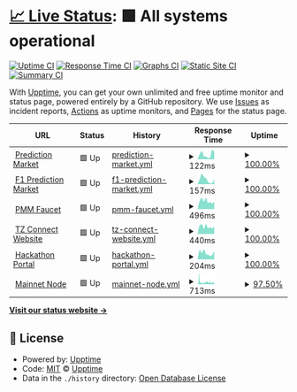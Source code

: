 # [📈 Live Status](https://github.com/tzConnectBerlin/tzconnect-upptime): <!--live status--> **🟩 All systems operational**

[![Uptime CI](https://github.com/tzConnectBerlin/tzconnect-upptime/workflows/Uptime%20CI/badge.svg)](https://github.com/tzConnectBerlin/tzconnect-upptime/actions?query=workflow%3A%22Uptime+CI%22)
[![Response Time CI](https://github.com/tzConnectBerlin/tzconnect-upptime/workflows/Response%20Time%20CI/badge.svg)](https://github.com/tzConnectBerlin/tzconnect-upptime/actions?query=workflow%3A%22Response+Time+CI%22)
[![Graphs CI](https://github.com/tzConnectBerlin/tzconnect-upptime/workflows/Graphs%20CI/badge.svg)](https://github.com/tzConnectBerlin/tzconnect-upptime/actions?query=workflow%3A%22Graphs+CI%22)
[![Static Site CI](https://github.com/tzConnectBerlin/tzconnect-upptime/workflows/Static%20Site%20CI/badge.svg)](https://github.com/tzConnectBerlin/tzconnect-upptime/actions?query=workflow%3A%22Static+Site+CI%22)
[![Summary CI](https://github.com/tzConnectBerlin/tzconnect-upptime/workflows/Summary%20CI/badge.svg)](https://github.com/tzConnectBerlin/tzconnect-upptime/actions?query=workflow%3A%22Summary+CI%22)

With [Upptime](https://upptime.js.org), you can get your own unlimited and free uptime monitor and status page, powered entirely by a GitHub repository. We use [Issues](https://github.com/upptime/upptime/issues) as incident reports, [Actions](https://github.com/tzConnectBerlin/tzconnect-upptime/actions) as uptime monitors, and [Pages](https://upptime.github.io/upptime) for the status page.

<!--start: status pages-->
<!-- This summary is generated by Upptime (https://github.com/upptime/upptime) -->
<!-- Do not edit this manually, your changes will be overwritten -->
<!-- prettier-ignore -->
| URL | Status | History | Response Time | Uptime |
| --- | ------ | ------- | ------------- | ------ |
| <img alt="" src="https://favicons.githubusercontent.com/prediction-market.vercel.app" height="13"> [Prediction Market](https://prediction-market.vercel.app/) | 🟩 Up | [prediction-market.yml](https://github.com/tzConnectBerlin/tzconnect-upptime/commits/HEAD/history/prediction-market.yml) | <details><summary><img alt="Response time graph" src="./graphs/prediction-market/response-time-week.png" height="20"> 122ms</summary><br><a href="https://tzConnectBerlin.github.io/tzconnect-upptime/history/prediction-market"><img alt="Response time 200" src="https://img.shields.io/endpoint?url=https%3A%2F%2Fraw.githubusercontent.com%2FtzConnectBerlin%2Ftzconnect-upptime%2FHEAD%2Fapi%2Fprediction-market%2Fresponse-time.json"></a><br><a href="https://tzConnectBerlin.github.io/tzconnect-upptime/history/prediction-market"><img alt="24-hour response time 236" src="https://img.shields.io/endpoint?url=https%3A%2F%2Fraw.githubusercontent.com%2FtzConnectBerlin%2Ftzconnect-upptime%2FHEAD%2Fapi%2Fprediction-market%2Fresponse-time-day.json"></a><br><a href="https://tzConnectBerlin.github.io/tzconnect-upptime/history/prediction-market"><img alt="7-day response time 122" src="https://img.shields.io/endpoint?url=https%3A%2F%2Fraw.githubusercontent.com%2FtzConnectBerlin%2Ftzconnect-upptime%2FHEAD%2Fapi%2Fprediction-market%2Fresponse-time-week.json"></a><br><a href="https://tzConnectBerlin.github.io/tzconnect-upptime/history/prediction-market"><img alt="30-day response time 179" src="https://img.shields.io/endpoint?url=https%3A%2F%2Fraw.githubusercontent.com%2FtzConnectBerlin%2Ftzconnect-upptime%2FHEAD%2Fapi%2Fprediction-market%2Fresponse-time-month.json"></a><br><a href="https://tzConnectBerlin.github.io/tzconnect-upptime/history/prediction-market"><img alt="1-year response time 200" src="https://img.shields.io/endpoint?url=https%3A%2F%2Fraw.githubusercontent.com%2FtzConnectBerlin%2Ftzconnect-upptime%2FHEAD%2Fapi%2Fprediction-market%2Fresponse-time-year.json"></a></details> | <details><summary><a href="https://tzConnectBerlin.github.io/tzconnect-upptime/history/prediction-market">100.00%</a></summary><a href="https://tzConnectBerlin.github.io/tzconnect-upptime/history/prediction-market"><img alt="All-time uptime 100.00%" src="https://img.shields.io/endpoint?url=https%3A%2F%2Fraw.githubusercontent.com%2FtzConnectBerlin%2Ftzconnect-upptime%2FHEAD%2Fapi%2Fprediction-market%2Fuptime.json"></a><br><a href="https://tzConnectBerlin.github.io/tzconnect-upptime/history/prediction-market"><img alt="24-hour uptime 100.00%" src="https://img.shields.io/endpoint?url=https%3A%2F%2Fraw.githubusercontent.com%2FtzConnectBerlin%2Ftzconnect-upptime%2FHEAD%2Fapi%2Fprediction-market%2Fuptime-day.json"></a><br><a href="https://tzConnectBerlin.github.io/tzconnect-upptime/history/prediction-market"><img alt="7-day uptime 100.00%" src="https://img.shields.io/endpoint?url=https%3A%2F%2Fraw.githubusercontent.com%2FtzConnectBerlin%2Ftzconnect-upptime%2FHEAD%2Fapi%2Fprediction-market%2Fuptime-week.json"></a><br><a href="https://tzConnectBerlin.github.io/tzconnect-upptime/history/prediction-market"><img alt="30-day uptime 100.00%" src="https://img.shields.io/endpoint?url=https%3A%2F%2Fraw.githubusercontent.com%2FtzConnectBerlin%2Ftzconnect-upptime%2FHEAD%2Fapi%2Fprediction-market%2Fuptime-month.json"></a><br><a href="https://tzConnectBerlin.github.io/tzconnect-upptime/history/prediction-market"><img alt="1-year uptime 100.00%" src="https://img.shields.io/endpoint?url=https%3A%2F%2Fraw.githubusercontent.com%2FtzConnectBerlin%2Ftzconnect-upptime%2FHEAD%2Fapi%2Fprediction-market%2Fuptime-year.json"></a></details>
| <img alt="" src="https://favicons.githubusercontent.com/f1-prediction-market.vercel.app" height="13"> [F1 Prediction Market](https://f1-prediction-market.vercel.app/) | 🟩 Up | [f1-prediction-market.yml](https://github.com/tzConnectBerlin/tzconnect-upptime/commits/HEAD/history/f1-prediction-market.yml) | <details><summary><img alt="Response time graph" src="./graphs/f1-prediction-market/response-time-week.png" height="20"> 157ms</summary><br><a href="https://tzConnectBerlin.github.io/tzconnect-upptime/history/f1-prediction-market"><img alt="Response time 192" src="https://img.shields.io/endpoint?url=https%3A%2F%2Fraw.githubusercontent.com%2FtzConnectBerlin%2Ftzconnect-upptime%2FHEAD%2Fapi%2Ff1-prediction-market%2Fresponse-time.json"></a><br><a href="https://tzConnectBerlin.github.io/tzconnect-upptime/history/f1-prediction-market"><img alt="24-hour response time 249" src="https://img.shields.io/endpoint?url=https%3A%2F%2Fraw.githubusercontent.com%2FtzConnectBerlin%2Ftzconnect-upptime%2FHEAD%2Fapi%2Ff1-prediction-market%2Fresponse-time-day.json"></a><br><a href="https://tzConnectBerlin.github.io/tzconnect-upptime/history/f1-prediction-market"><img alt="7-day response time 157" src="https://img.shields.io/endpoint?url=https%3A%2F%2Fraw.githubusercontent.com%2FtzConnectBerlin%2Ftzconnect-upptime%2FHEAD%2Fapi%2Ff1-prediction-market%2Fresponse-time-week.json"></a><br><a href="https://tzConnectBerlin.github.io/tzconnect-upptime/history/f1-prediction-market"><img alt="30-day response time 116" src="https://img.shields.io/endpoint?url=https%3A%2F%2Fraw.githubusercontent.com%2FtzConnectBerlin%2Ftzconnect-upptime%2FHEAD%2Fapi%2Ff1-prediction-market%2Fresponse-time-month.json"></a><br><a href="https://tzConnectBerlin.github.io/tzconnect-upptime/history/f1-prediction-market"><img alt="1-year response time 192" src="https://img.shields.io/endpoint?url=https%3A%2F%2Fraw.githubusercontent.com%2FtzConnectBerlin%2Ftzconnect-upptime%2FHEAD%2Fapi%2Ff1-prediction-market%2Fresponse-time-year.json"></a></details> | <details><summary><a href="https://tzConnectBerlin.github.io/tzconnect-upptime/history/f1-prediction-market">100.00%</a></summary><a href="https://tzConnectBerlin.github.io/tzconnect-upptime/history/f1-prediction-market"><img alt="All-time uptime 99.99%" src="https://img.shields.io/endpoint?url=https%3A%2F%2Fraw.githubusercontent.com%2FtzConnectBerlin%2Ftzconnect-upptime%2FHEAD%2Fapi%2Ff1-prediction-market%2Fuptime.json"></a><br><a href="https://tzConnectBerlin.github.io/tzconnect-upptime/history/f1-prediction-market"><img alt="24-hour uptime 100.00%" src="https://img.shields.io/endpoint?url=https%3A%2F%2Fraw.githubusercontent.com%2FtzConnectBerlin%2Ftzconnect-upptime%2FHEAD%2Fapi%2Ff1-prediction-market%2Fuptime-day.json"></a><br><a href="https://tzConnectBerlin.github.io/tzconnect-upptime/history/f1-prediction-market"><img alt="7-day uptime 100.00%" src="https://img.shields.io/endpoint?url=https%3A%2F%2Fraw.githubusercontent.com%2FtzConnectBerlin%2Ftzconnect-upptime%2FHEAD%2Fapi%2Ff1-prediction-market%2Fuptime-week.json"></a><br><a href="https://tzConnectBerlin.github.io/tzconnect-upptime/history/f1-prediction-market"><img alt="30-day uptime 99.99%" src="https://img.shields.io/endpoint?url=https%3A%2F%2Fraw.githubusercontent.com%2FtzConnectBerlin%2Ftzconnect-upptime%2FHEAD%2Fapi%2Ff1-prediction-market%2Fuptime-month.json"></a><br><a href="https://tzConnectBerlin.github.io/tzconnect-upptime/history/f1-prediction-market"><img alt="1-year uptime 99.99%" src="https://img.shields.io/endpoint?url=https%3A%2F%2Fraw.githubusercontent.com%2FtzConnectBerlin%2Ftzconnect-upptime%2FHEAD%2Fapi%2Ff1-prediction-market%2Fuptime-year.json"></a></details>
| <img alt="" src="https://favicons.githubusercontent.com/faucet.tzconnect.berlin" height="13"> [PMM Faucet](https://faucet.tzconnect.berlin/) | 🟩 Up | [pmm-faucet.yml](https://github.com/tzConnectBerlin/tzconnect-upptime/commits/HEAD/history/pmm-faucet.yml) | <details><summary><img alt="Response time graph" src="./graphs/pmm-faucet/response-time-week.png" height="20"> 496ms</summary><br><a href="https://tzConnectBerlin.github.io/tzconnect-upptime/history/pmm-faucet"><img alt="Response time 542" src="https://img.shields.io/endpoint?url=https%3A%2F%2Fraw.githubusercontent.com%2FtzConnectBerlin%2Ftzconnect-upptime%2FHEAD%2Fapi%2Fpmm-faucet%2Fresponse-time.json"></a><br><a href="https://tzConnectBerlin.github.io/tzconnect-upptime/history/pmm-faucet"><img alt="24-hour response time 523" src="https://img.shields.io/endpoint?url=https%3A%2F%2Fraw.githubusercontent.com%2FtzConnectBerlin%2Ftzconnect-upptime%2FHEAD%2Fapi%2Fpmm-faucet%2Fresponse-time-day.json"></a><br><a href="https://tzConnectBerlin.github.io/tzconnect-upptime/history/pmm-faucet"><img alt="7-day response time 496" src="https://img.shields.io/endpoint?url=https%3A%2F%2Fraw.githubusercontent.com%2FtzConnectBerlin%2Ftzconnect-upptime%2FHEAD%2Fapi%2Fpmm-faucet%2Fresponse-time-week.json"></a><br><a href="https://tzConnectBerlin.github.io/tzconnect-upptime/history/pmm-faucet"><img alt="30-day response time 547" src="https://img.shields.io/endpoint?url=https%3A%2F%2Fraw.githubusercontent.com%2FtzConnectBerlin%2Ftzconnect-upptime%2FHEAD%2Fapi%2Fpmm-faucet%2Fresponse-time-month.json"></a><br><a href="https://tzConnectBerlin.github.io/tzconnect-upptime/history/pmm-faucet"><img alt="1-year response time 542" src="https://img.shields.io/endpoint?url=https%3A%2F%2Fraw.githubusercontent.com%2FtzConnectBerlin%2Ftzconnect-upptime%2FHEAD%2Fapi%2Fpmm-faucet%2Fresponse-time-year.json"></a></details> | <details><summary><a href="https://tzConnectBerlin.github.io/tzconnect-upptime/history/pmm-faucet">100.00%</a></summary><a href="https://tzConnectBerlin.github.io/tzconnect-upptime/history/pmm-faucet"><img alt="All-time uptime 100.00%" src="https://img.shields.io/endpoint?url=https%3A%2F%2Fraw.githubusercontent.com%2FtzConnectBerlin%2Ftzconnect-upptime%2FHEAD%2Fapi%2Fpmm-faucet%2Fuptime.json"></a><br><a href="https://tzConnectBerlin.github.io/tzconnect-upptime/history/pmm-faucet"><img alt="24-hour uptime 100.00%" src="https://img.shields.io/endpoint?url=https%3A%2F%2Fraw.githubusercontent.com%2FtzConnectBerlin%2Ftzconnect-upptime%2FHEAD%2Fapi%2Fpmm-faucet%2Fuptime-day.json"></a><br><a href="https://tzConnectBerlin.github.io/tzconnect-upptime/history/pmm-faucet"><img alt="7-day uptime 100.00%" src="https://img.shields.io/endpoint?url=https%3A%2F%2Fraw.githubusercontent.com%2FtzConnectBerlin%2Ftzconnect-upptime%2FHEAD%2Fapi%2Fpmm-faucet%2Fuptime-week.json"></a><br><a href="https://tzConnectBerlin.github.io/tzconnect-upptime/history/pmm-faucet"><img alt="30-day uptime 100.00%" src="https://img.shields.io/endpoint?url=https%3A%2F%2Fraw.githubusercontent.com%2FtzConnectBerlin%2Ftzconnect-upptime%2FHEAD%2Fapi%2Fpmm-faucet%2Fuptime-month.json"></a><br><a href="https://tzConnectBerlin.github.io/tzconnect-upptime/history/pmm-faucet"><img alt="1-year uptime 100.00%" src="https://img.shields.io/endpoint?url=https%3A%2F%2Fraw.githubusercontent.com%2FtzConnectBerlin%2Ftzconnect-upptime%2FHEAD%2Fapi%2Fpmm-faucet%2Fuptime-year.json"></a></details>
| <img alt="" src="https://favicons.githubusercontent.com/tzconnect.com" height="13"> [TZ Connect Website](https://tzconnect.com) | 🟩 Up | [tz-connect-website.yml](https://github.com/tzConnectBerlin/tzconnect-upptime/commits/HEAD/history/tz-connect-website.yml) | <details><summary><img alt="Response time graph" src="./graphs/tz-connect-website/response-time-week.png" height="20"> 440ms</summary><br><a href="https://tzConnectBerlin.github.io/tzconnect-upptime/history/tz-connect-website"><img alt="Response time 453" src="https://img.shields.io/endpoint?url=https%3A%2F%2Fraw.githubusercontent.com%2FtzConnectBerlin%2Ftzconnect-upptime%2FHEAD%2Fapi%2Ftz-connect-website%2Fresponse-time.json"></a><br><a href="https://tzConnectBerlin.github.io/tzconnect-upptime/history/tz-connect-website"><img alt="24-hour response time 440" src="https://img.shields.io/endpoint?url=https%3A%2F%2Fraw.githubusercontent.com%2FtzConnectBerlin%2Ftzconnect-upptime%2FHEAD%2Fapi%2Ftz-connect-website%2Fresponse-time-day.json"></a><br><a href="https://tzConnectBerlin.github.io/tzconnect-upptime/history/tz-connect-website"><img alt="7-day response time 440" src="https://img.shields.io/endpoint?url=https%3A%2F%2Fraw.githubusercontent.com%2FtzConnectBerlin%2Ftzconnect-upptime%2FHEAD%2Fapi%2Ftz-connect-website%2Fresponse-time-week.json"></a><br><a href="https://tzConnectBerlin.github.io/tzconnect-upptime/history/tz-connect-website"><img alt="30-day response time 457" src="https://img.shields.io/endpoint?url=https%3A%2F%2Fraw.githubusercontent.com%2FtzConnectBerlin%2Ftzconnect-upptime%2FHEAD%2Fapi%2Ftz-connect-website%2Fresponse-time-month.json"></a><br><a href="https://tzConnectBerlin.github.io/tzconnect-upptime/history/tz-connect-website"><img alt="1-year response time 453" src="https://img.shields.io/endpoint?url=https%3A%2F%2Fraw.githubusercontent.com%2FtzConnectBerlin%2Ftzconnect-upptime%2FHEAD%2Fapi%2Ftz-connect-website%2Fresponse-time-year.json"></a></details> | <details><summary><a href="https://tzConnectBerlin.github.io/tzconnect-upptime/history/tz-connect-website">100.00%</a></summary><a href="https://tzConnectBerlin.github.io/tzconnect-upptime/history/tz-connect-website"><img alt="All-time uptime 100.00%" src="https://img.shields.io/endpoint?url=https%3A%2F%2Fraw.githubusercontent.com%2FtzConnectBerlin%2Ftzconnect-upptime%2FHEAD%2Fapi%2Ftz-connect-website%2Fuptime.json"></a><br><a href="https://tzConnectBerlin.github.io/tzconnect-upptime/history/tz-connect-website"><img alt="24-hour uptime 100.00%" src="https://img.shields.io/endpoint?url=https%3A%2F%2Fraw.githubusercontent.com%2FtzConnectBerlin%2Ftzconnect-upptime%2FHEAD%2Fapi%2Ftz-connect-website%2Fuptime-day.json"></a><br><a href="https://tzConnectBerlin.github.io/tzconnect-upptime/history/tz-connect-website"><img alt="7-day uptime 100.00%" src="https://img.shields.io/endpoint?url=https%3A%2F%2Fraw.githubusercontent.com%2FtzConnectBerlin%2Ftzconnect-upptime%2FHEAD%2Fapi%2Ftz-connect-website%2Fuptime-week.json"></a><br><a href="https://tzConnectBerlin.github.io/tzconnect-upptime/history/tz-connect-website"><img alt="30-day uptime 100.00%" src="https://img.shields.io/endpoint?url=https%3A%2F%2Fraw.githubusercontent.com%2FtzConnectBerlin%2Ftzconnect-upptime%2FHEAD%2Fapi%2Ftz-connect-website%2Fuptime-month.json"></a><br><a href="https://tzConnectBerlin.github.io/tzconnect-upptime/history/tz-connect-website"><img alt="1-year uptime 100.00%" src="https://img.shields.io/endpoint?url=https%3A%2F%2Fraw.githubusercontent.com%2FtzConnectBerlin%2Ftzconnect-upptime%2FHEAD%2Fapi%2Ftz-connect-website%2Fuptime-year.json"></a></details>
| <img alt="" src="https://favicons.githubusercontent.com/hackathons.tzconnect.com" height="13"> [Hackathon Portal](https://hackathons.tzconnect.com/) | 🟩 Up | [hackathon-portal.yml](https://github.com/tzConnectBerlin/tzconnect-upptime/commits/HEAD/history/hackathon-portal.yml) | <details><summary><img alt="Response time graph" src="./graphs/hackathon-portal/response-time-week.png" height="20"> 204ms</summary><br><a href="https://tzConnectBerlin.github.io/tzconnect-upptime/history/hackathon-portal"><img alt="Response time 232" src="https://img.shields.io/endpoint?url=https%3A%2F%2Fraw.githubusercontent.com%2FtzConnectBerlin%2Ftzconnect-upptime%2FHEAD%2Fapi%2Fhackathon-portal%2Fresponse-time.json"></a><br><a href="https://tzConnectBerlin.github.io/tzconnect-upptime/history/hackathon-portal"><img alt="24-hour response time 322" src="https://img.shields.io/endpoint?url=https%3A%2F%2Fraw.githubusercontent.com%2FtzConnectBerlin%2Ftzconnect-upptime%2FHEAD%2Fapi%2Fhackathon-portal%2Fresponse-time-day.json"></a><br><a href="https://tzConnectBerlin.github.io/tzconnect-upptime/history/hackathon-portal"><img alt="7-day response time 204" src="https://img.shields.io/endpoint?url=https%3A%2F%2Fraw.githubusercontent.com%2FtzConnectBerlin%2Ftzconnect-upptime%2FHEAD%2Fapi%2Fhackathon-portal%2Fresponse-time-week.json"></a><br><a href="https://tzConnectBerlin.github.io/tzconnect-upptime/history/hackathon-portal"><img alt="30-day response time 224" src="https://img.shields.io/endpoint?url=https%3A%2F%2Fraw.githubusercontent.com%2FtzConnectBerlin%2Ftzconnect-upptime%2FHEAD%2Fapi%2Fhackathon-portal%2Fresponse-time-month.json"></a><br><a href="https://tzConnectBerlin.github.io/tzconnect-upptime/history/hackathon-portal"><img alt="1-year response time 232" src="https://img.shields.io/endpoint?url=https%3A%2F%2Fraw.githubusercontent.com%2FtzConnectBerlin%2Ftzconnect-upptime%2FHEAD%2Fapi%2Fhackathon-portal%2Fresponse-time-year.json"></a></details> | <details><summary><a href="https://tzConnectBerlin.github.io/tzconnect-upptime/history/hackathon-portal">100.00%</a></summary><a href="https://tzConnectBerlin.github.io/tzconnect-upptime/history/hackathon-portal"><img alt="All-time uptime 100.00%" src="https://img.shields.io/endpoint?url=https%3A%2F%2Fraw.githubusercontent.com%2FtzConnectBerlin%2Ftzconnect-upptime%2FHEAD%2Fapi%2Fhackathon-portal%2Fuptime.json"></a><br><a href="https://tzConnectBerlin.github.io/tzconnect-upptime/history/hackathon-portal"><img alt="24-hour uptime 100.00%" src="https://img.shields.io/endpoint?url=https%3A%2F%2Fraw.githubusercontent.com%2FtzConnectBerlin%2Ftzconnect-upptime%2FHEAD%2Fapi%2Fhackathon-portal%2Fuptime-day.json"></a><br><a href="https://tzConnectBerlin.github.io/tzconnect-upptime/history/hackathon-portal"><img alt="7-day uptime 100.00%" src="https://img.shields.io/endpoint?url=https%3A%2F%2Fraw.githubusercontent.com%2FtzConnectBerlin%2Ftzconnect-upptime%2FHEAD%2Fapi%2Fhackathon-portal%2Fuptime-week.json"></a><br><a href="https://tzConnectBerlin.github.io/tzconnect-upptime/history/hackathon-portal"><img alt="30-day uptime 100.00%" src="https://img.shields.io/endpoint?url=https%3A%2F%2Fraw.githubusercontent.com%2FtzConnectBerlin%2Ftzconnect-upptime%2FHEAD%2Fapi%2Fhackathon-portal%2Fuptime-month.json"></a><br><a href="https://tzConnectBerlin.github.io/tzconnect-upptime/history/hackathon-portal"><img alt="1-year uptime 100.00%" src="https://img.shields.io/endpoint?url=https%3A%2F%2Fraw.githubusercontent.com%2FtzConnectBerlin%2Ftzconnect-upptime%2FHEAD%2Fapi%2Fhackathon-portal%2Fuptime-year.json"></a></details>
| <img alt="" src="https://favicons.githubusercontent.com/mainnet.newby.org" height="13"> [Mainnet Node](https://mainnet.newby.org/chains/main/blocks/head/header) | 🟩 Up | [mainnet-node.yml](https://github.com/tzConnectBerlin/tzconnect-upptime/commits/HEAD/history/mainnet-node.yml) | <details><summary><img alt="Response time graph" src="./graphs/mainnet-node/response-time-week.png" height="20"> 713ms</summary><br><a href="https://tzConnectBerlin.github.io/tzconnect-upptime/history/mainnet-node"><img alt="Response time 713" src="https://img.shields.io/endpoint?url=https%3A%2F%2Fraw.githubusercontent.com%2FtzConnectBerlin%2Ftzconnect-upptime%2FHEAD%2Fapi%2Fmainnet-node%2Fresponse-time.json"></a><br><a href="https://tzConnectBerlin.github.io/tzconnect-upptime/history/mainnet-node"><img alt="24-hour response time 925" src="https://img.shields.io/endpoint?url=https%3A%2F%2Fraw.githubusercontent.com%2FtzConnectBerlin%2Ftzconnect-upptime%2FHEAD%2Fapi%2Fmainnet-node%2Fresponse-time-day.json"></a><br><a href="https://tzConnectBerlin.github.io/tzconnect-upptime/history/mainnet-node"><img alt="7-day response time 713" src="https://img.shields.io/endpoint?url=https%3A%2F%2Fraw.githubusercontent.com%2FtzConnectBerlin%2Ftzconnect-upptime%2FHEAD%2Fapi%2Fmainnet-node%2Fresponse-time-week.json"></a><br><a href="https://tzConnectBerlin.github.io/tzconnect-upptime/history/mainnet-node"><img alt="30-day response time 713" src="https://img.shields.io/endpoint?url=https%3A%2F%2Fraw.githubusercontent.com%2FtzConnectBerlin%2Ftzconnect-upptime%2FHEAD%2Fapi%2Fmainnet-node%2Fresponse-time-month.json"></a><br><a href="https://tzConnectBerlin.github.io/tzconnect-upptime/history/mainnet-node"><img alt="1-year response time 713" src="https://img.shields.io/endpoint?url=https%3A%2F%2Fraw.githubusercontent.com%2FtzConnectBerlin%2Ftzconnect-upptime%2FHEAD%2Fapi%2Fmainnet-node%2Fresponse-time-year.json"></a></details> | <details><summary><a href="https://tzConnectBerlin.github.io/tzconnect-upptime/history/mainnet-node">97.50%</a></summary><a href="https://tzConnectBerlin.github.io/tzconnect-upptime/history/mainnet-node"><img alt="All-time uptime 97.50%" src="https://img.shields.io/endpoint?url=https%3A%2F%2Fraw.githubusercontent.com%2FtzConnectBerlin%2Ftzconnect-upptime%2FHEAD%2Fapi%2Fmainnet-node%2Fuptime.json"></a><br><a href="https://tzConnectBerlin.github.io/tzconnect-upptime/history/mainnet-node"><img alt="24-hour uptime 100.00%" src="https://img.shields.io/endpoint?url=https%3A%2F%2Fraw.githubusercontent.com%2FtzConnectBerlin%2Ftzconnect-upptime%2FHEAD%2Fapi%2Fmainnet-node%2Fuptime-day.json"></a><br><a href="https://tzConnectBerlin.github.io/tzconnect-upptime/history/mainnet-node"><img alt="7-day uptime 97.50%" src="https://img.shields.io/endpoint?url=https%3A%2F%2Fraw.githubusercontent.com%2FtzConnectBerlin%2Ftzconnect-upptime%2FHEAD%2Fapi%2Fmainnet-node%2Fuptime-week.json"></a><br><a href="https://tzConnectBerlin.github.io/tzconnect-upptime/history/mainnet-node"><img alt="30-day uptime 97.50%" src="https://img.shields.io/endpoint?url=https%3A%2F%2Fraw.githubusercontent.com%2FtzConnectBerlin%2Ftzconnect-upptime%2FHEAD%2Fapi%2Fmainnet-node%2Fuptime-month.json"></a><br><a href="https://tzConnectBerlin.github.io/tzconnect-upptime/history/mainnet-node"><img alt="1-year uptime 97.50%" src="https://img.shields.io/endpoint?url=https%3A%2F%2Fraw.githubusercontent.com%2FtzConnectBerlin%2Ftzconnect-upptime%2FHEAD%2Fapi%2Fmainnet-node%2Fuptime-year.json"></a></details>

<!--end: status pages-->

[**Visit our status website →**](https://tzconnectberlin.github.io/tzconnect-upptime/)

## 📄 License

- Powered by: [Upptime](https://github.com/upptime/upptime)
- Code: [MIT](./LICENSE) © [Upptime](https://upptime.js.org)
- Data in the `./history` directory: [Open Database License](https://opendatacommons.org/licenses/odbl/1-0/)
